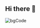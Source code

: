 ## Hi there 👋

![bgCode](https://github.com/egemenc21/egemenc21/assets/112320683/281bb68b-5dd8-4acf-b388-9ac337d26fc1)


<!--
**egemenc21/egemenc21** is a ✨ _special_ ✨ repository because its `README.md` (this file) appears on your GitHub profile.

Here are some ideas to get you started:

- 🔭 I’m currently working on ...
- 🌱 I’m currently learning ...
- 👯 I’m looking to collaborate on ...
- 🤔 I’m looking for help with ...
- 💬 Ask me about ...
- 📫 How to reach me: ...
- 😄 Pronouns: ...
- ⚡ Fun fact: ...
-->

